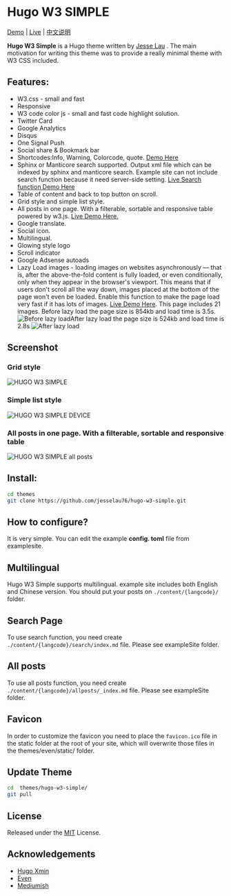 






# Hugo W3 SIMPLE

[Demo](https://themes.gohugo.io/theme/hugo-w3-simple/) | [Live](https://jesselau.com/) | [中文说明](https://github.com/jesselau76/hugo-w3-simple/blob/master/README-zh.md)


**Hugo W3 Simple** is a Hugo theme written by [Jesse Lau](https://jesselau.com) . The main motivation for writing this theme was to provide a really minimal theme with W3 CSS included. 


## Features:

 - W3.css - small and fast
 - Responsive
 - W3 code color js - small and fast code highlight solution. 
 - Twitter Card
 - Google Analytics
 - Disqus
 - One Signal Push
 - Social share & Bookmark bar
 - Shortcodes:Info, Warning, Colorcode, quote.  [Demo Here](https://jesselau.com/w3-simple-shortcodes-demo/)
 - Sphinx or Manticore search supported. Output xml file which can be indexed by sphinx and manticore search. Example site can not include search function because it need server-side setting. [Live Search function Demo Here](https://jesselau.com/search/)
 - Table of content and back to top button on scroll.
 - Grid style and simple list style.
 - All posts in one page. With a filterable, sortable and responsive table powered by w3.js. [Live Demo Here.](https://jesselau.com/en/allposts/)
 - Google translate.
 - Social icon.
 - Multilingual.
 - Glowing style logo
 - Scroll indicator
 - Google Adsense autoads
 - Lazy Load images -  loading images on websites asynchronously — that is, after the above-the-fold content is fully loaded, or even conditionally, only when they appear in the browser's viewport. This means that if users don't scroll all the way down, images placed at the bottom of the page won't even be loaded. Enable this function to make the page load very fast if it has lots of images. [Live Demo Here](https://jesselau.com/21-wordpress-plugins-activated-in-my-website/). This page includes 21 images. Before lazy load the page size is 854kb and load time is 3.5s.![Before lazy load](https://raw.githubusercontent.com/jesselau76/hugo-w3-simple/master/images/beforelazyload.png)After lazy load the page size is 524kb and load time is 2.8s
![After lazy load](https://raw.githubusercontent.com/jesselau76/hugo-w3-simple/master/images/afterlazyload.png)

 ## Screenshot
### Grid style 
![HUGO W3 SIMPLE](https://raw.githubusercontent.com/jesselau76/hugo-w3-simple/master/images/tn.png)
### Simple list style
 
![HUGO W3 SIMPLE DEVICE](https://raw.githubusercontent.com/jesselau76/hugo-w3-simple/master/images/device.png)
 
 ### All posts in one page. With a filterable, sortable and responsive table
 
![HUGO W3 SIMPLE all posts](https://raw.githubusercontent.com/jesselau76/hugo-w3-simple/master/images/allposts.png)
 

## Install:
 ```bash
 cd themes
 git clone https://github.com/jesselau76/hugo-w3-simple.git
 ```
 
## How to configure?
 It is very simple. You can edit the example **config. toml** file from examplesite.
 

## Multilingual
Hugo W3 Simple supports multilingual. example site includes both English and Chinese version. You should put your posts on `./content/{langcode}/` folder.

## Search Page

To use search function, you need create `./content/{langcode}/search/index.md` file. Please see exampleSite folder.

## All posts

To use all posts function, you need create `./content/{langcode}/allposts/_index.md` file. Please see exampleSite folder.


## Favicon

In order to customize the favicon you need to place the `favicon.ico` file in the static folder at the root of your site, which will overwrite those files in the themes/even/static/ folder.


## Update Theme

```bash
cd  themes/hugo-w3-simple/
git pull
```

## License

Released under the [MIT](https://github.com/jesselau76/hugo-w3-simple/blob/master/LICENSE) License.

## Acknowledgements

- [Hugo Xmin](https://github.com/yihui/hugo-xmin)
- [Even](https://github.com/olOwOlo/hugo-theme-even)
- [Mediumish](https://github.com/lgaida/mediumish-gohugo-theme)





